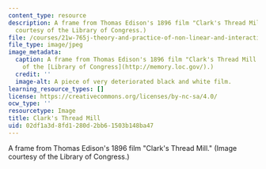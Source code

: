```yaml
---
content_type: resource
description: A frame from Thomas Edison's 1896 film "Clark's Thread Mill." (Image
  courtesy of the Library of Congress.)
file: /courses/21w-765j-theory-and-practice-of-non-linear-and-interactive-narrative-spring-2003/02df1a3d8fd1280d2bb61503b148ba47_21w-765js03.jpg
file_type: image/jpeg
image_metadata:
  caption: A frame from Thomas Edison's 1896 film "Clark's Thread Mill." (Image courtesy
    of the [Library of Congress](http://memory.loc.gov/).)
  credit: ''
  image-alt: A piece of very deteriorated black and white film.
learning_resource_types: []
license: https://creativecommons.org/licenses/by-nc-sa/4.0/
ocw_type: ''
resourcetype: Image
title: Clark's Thread Mill
uid: 02df1a3d-8fd1-280d-2bb6-1503b148ba47
---
```

A frame from Thomas Edison's 1896 film "Clark's Thread Mill." (Image courtesy of the Library of Congress.)